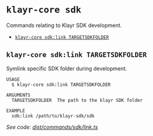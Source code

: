 `klayr-core sdk`
================

Commands relating to Klayr SDK development.

* [`klayr-core sdk:link TARGETSDKFOLDER`](#klayr-core-sdklink-targetsdkfolder)

## `klayr-core sdk:link TARGETSDKFOLDER`

Symlink specific SDK folder during development.

```
USAGE
  $ klayr-core sdk:link TARGETSDKFOLDER

ARGUMENTS
  TARGETSDKFOLDER  The path to the klayr SDK folder

EXAMPLE
  sdk:link /path/to/klayr-sdk/sdk
```

_See code: [dist/commands/sdk/link.ts](https://github.com/klayrhq/klayr-core/blob/v4.1.4-alpha.3/dist/commands/sdk/link.ts)_
